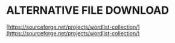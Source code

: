 # ALTERNATIVE FILE DOWNLOAD

[https://sourceforge.net/projects/wordlist-collection/](https://sourceforge.net/projects/wordlist-collection/)